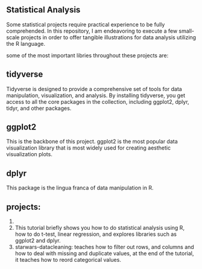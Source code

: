 ## Statistical Analysis
Some statistical projects require practical experience to be fully comprehended. In this repository, I am endeavoring to execute a few small-scale projects in order to offer tangible illustrations for data analysis utilizing the R language.

some of the most important libries throughout these projects are: 
## tidyverse
Tidyverse is designed to provide a comprehensive set of tools for data manipulation, visualization, and analysis. By installing tidyverse, you get access to all the core packages in the collection, including ggplot2, dplyr, tidyr, and other packages.

## ggplot2
This is the backbone of this project. ggplot2 is the most popular data visualization library that is most widely used for creating aesthetic visualization plots.


## dplyr
This package is the lingua franca of data manipulation in R.

## projects:
1) 
2) This tutorial briefly shows you how to do statistical analysis using R, how to do t-test, linear regression, and explores libraries such as ggplot2 and dplyr.
3) starwars-datacleaning: teaches how to filter out rows, and columns and how to deal with missing and duplicate values, at the end of the tutorial, it teaches how to reord categorical values.
